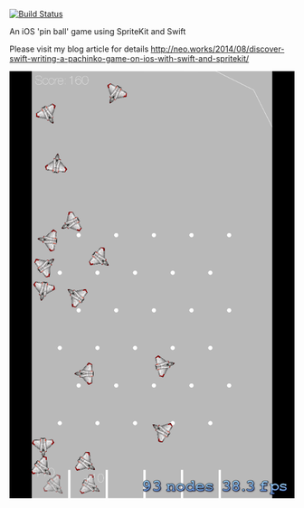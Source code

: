 [![Build Status](https://travis-ci.org/neoalienson/pachinko.svg)](https://travis-ci.org/neoalienson/pachinko)

An iOS 'pin ball' game using SpriteKit and Swift

Please visit my blog article for details http://neo.works/2014/08/discover-swift-writing-a-pachinko-game-on-ios-with-swift-and-spritekit/

![](https://github.com/neoalienson/pachinko/blob/master/screenshot.png)

